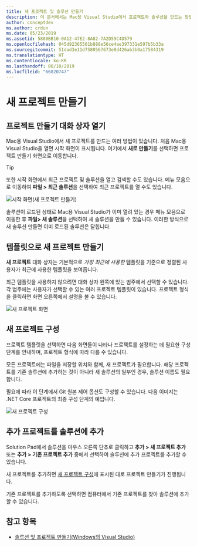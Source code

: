 ```yaml
---
title: 새 프로젝트 및 솔루션 만들기
description: 이 문서에서는 Mac용 Visual Studio에서 프로젝트와 솔루션을 만드는 방법을 설명합니다.
author: conceptdev
ms.author: crdun
ms.date: 05/23/2019
ms.assetid: 5880BB10-0A12-47E2-8A82-7A2D59C4D579
ms.openlocfilehash: 045d92365501b888e56ce4ae397331e597b5b33a
ms.sourcegitcommit: 51dad3e11d7580567673e0d426ab3b0a17584319
ms.translationtype: HT
ms.contentlocale: ko-KR
ms.lasthandoff: 06/10/2019
ms.locfileid: "66820747"
---
```

# <a name="creating-a-new-project"></a>새 프로젝트 만들기

## <a name="opening-the-project-creation-dialog"></a>프로젝트 만들기 대화 상자 열기

Mac용 Visual Studio에서 새 프로젝트를 만드는 여러 방법이 있습니다. 처음 Mac용 Visual Studio을 열면 시작 화면이 표시됩니다. 여기에서 **새로 만들기**를 선택하면 프로젝트 만들기 화면으로 이동합니다.

> [!TIP]
> 또한 시작 화면에서 최근 프로젝트 및 솔루션을 열고 검색할 수도 있습니다. 메뉴 모음으로 이동하여 **파일 > 최근 솔루션**을 선택하여 최근 프로젝트를 열 수도 있습니다.

![시작 화면(새 프로젝트 만들기)](media/first-run-project.png)

솔루션이 로드된 상태로 Mac용 Visual Studio가 이미 열려 있는 경우 메뉴 모음으로 이동한 후 **파일> 새 솔루션**을 선택하여 새 솔루션을 만들 수 있습니다. 이러한 방식으로 새 솔루션 만들면 이미 로드된 솔루션은 닫힙니다.

## <a name="creating-a-new-project-from-a-template"></a>템플릿으로 새 프로젝트 만들기

**새 프로젝트** 대화 상자는 기본적으로 *가장 최근에 사용한* 템플릿을 기준으로 정렬된 사용자가 최근에 사용한 템플릿을 보여줍니다.

최근 템플릿을 사용하지 않으려면 대화 상자 왼쪽에 있는 범주에서 선택할 수 있습니다. 각 범주에는 사용자가 선택할 수 있는 여러 프로젝트 템플릿이 있습니다. 프로젝트 형식을 클릭하면 화면 오른쪽에서 설명을 볼 수 있습니다.

![새 프로젝트 화면](media/project-creation-screen.png)

## <a name="configuring-your-new-project"></a>새 프로젝트 구성

프로젝트 템플릿을 선택하면 다음 화면들이 나타나 프로젝트를 설정하는 데 필요한 구성 단계를 안내하며, 프로젝트 형식에 따라 다를 수 있습니다.

모든 프로젝트에는 파일을 저장할 위치와 함께, 새 프로젝트가 필요합니다. 해당 프로젝트를 기존 솔루션에 추가하는 것이 아니라 새 솔루션의 일부인 경우, 솔루션 이름도 필요합니다.

필요에 따라 이 단계에서 Git 원본 제어 옵션도 구성할 수 있습니다. 다음 이미지는 .NET Core 프로젝트의 최종 구성 단계의 예입니다.

![새 프로젝트 구성](media/configure-new-project.png)

## <a name="adding-additional-projects-to-a-solution"></a>추가 프로젝트를 솔루션에 추가

Solution Pad에서 솔루션을 마우스 오른쪽 단추로 클릭하고 **추가 > 새 프로젝트 추가** 또는 **추가 > 기존 프로젝트 추가** 중에서 선택하여 솔루션에 추가 프로젝트를 추가할 수 있습니다.

새 프로젝트를 추가하면 [새 프로젝트 구성](#configuring-your-new-project)에 표시된 대로 프로젝트 만들기가 진행됩니다.

기존 프로젝트를 추가하도록 선택하면 컴퓨터에서 기존 프로젝트를 찾아 솔루션에 추가할 수 있습니다.

## <a name="see-also"></a>참고 항목

- [솔루션 및 프로젝트 만들기(Windows의 Visual Studio)](/visualstudio/ide/creating-solutions-and-projects)